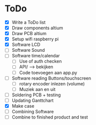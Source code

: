 ToDo
====

- [x] Write a ToDo list
- [x] Draw components altium
- [x] Draw PCB altium
- [x] Setup wifi raspberry pi
- [x] Software LCD
- [ ] Software Sound
- [ ] Software time/calendar
  - [ ] Use of auth checken
  - [ ] API/ --> bekijken
  - [ ] Code toevoegen aan app.py
- [ ] Software reading Buttons/touchscreen
  - [ ] rotary encoder inlezen (volume)
  - [ ] Muziek aan en uit
- [ ] Soldering PCB + testing
- [ ] Updating Ganttchart
- [x] Make case
- [ ] Combining Software
- [ ] Combine to finished product and test

